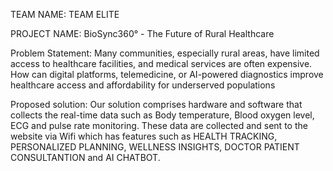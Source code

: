 TEAM NAME: TEAM ELITE

PROJECT NAME: BioSync360° - The Future of Rural Healthcare 

Problem Statement: Many communities, especially rural areas, have limited access to healthcare facilities, and medical services are often expensive. How can digital platforms, telemedicine, or AI-powered diagnostics improve healthcare access and affordability for underserved populations
 

Proposed solution:
Our solution comprises hardware and software that collects the real-time data such as Body temperature, Blood oxygen level, ECG and pulse rate monitoring. These data are collected and sent to the website via Wifi which has features such as HEALTH TRACKING, PERSONALIZED PLANNING, WELLNESS INSIGHTS, DOCTOR PATIENT CONSULTANTION and AI CHATBOT.